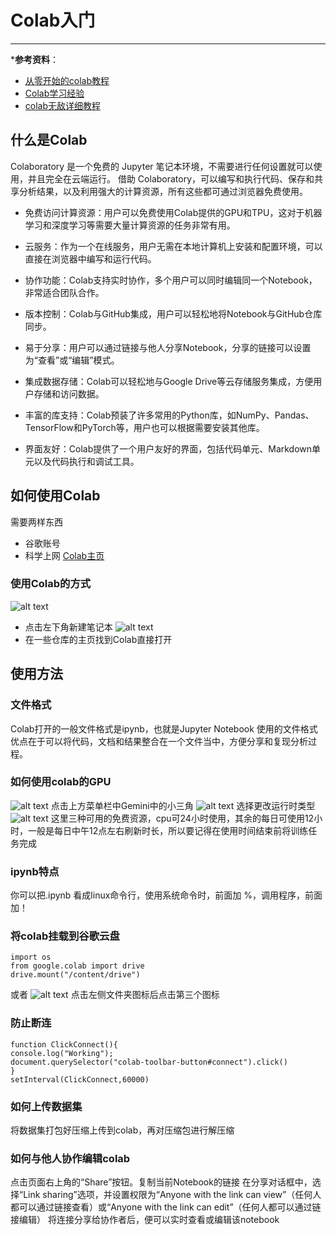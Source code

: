 # Colab入门
---
***参考资料**：
- [从零开始的colab教程](https://colab.research.google.com/drive/)
- [Colab学习经验](https://blog.csdn.net/qq_51302564/article/details/115605994)
- [colab无敌详细教程](https://blog.csdn.net/sciws/article/details/124739341)

## 什么是Colab
Colaboratory 是一个免费的 Jupyter 笔记本环境，不需要进行任何设置就可以使用，并且完全在云端运行。
借助 Colaboratory，可以编写和执行代码、保存和共享分析结果，以及利用强大的计算资源，所有这些都可通过浏览器免费使用。

- 免费访问计算资源：用户可以免费使用Colab提供的GPU和TPU，这对于机器学习和深度学习等需要大量计算资源的任务非常有用。

- 云服务：作为一个在线服务，用户无需在本地计算机上安装和配置环境，可以直接在浏览器中编写和运行代码。

- 协作功能：Colab支持实时协作，多个用户可以同时编辑同一个Notebook，非常适合团队合作。

- 版本控制：Colab与GitHub集成，用户可以轻松地将Notebook与GitHub仓库同步。

- 易于分享：用户可以通过链接与他人分享Notebook，分享的链接可以设置为“查看”或“编辑”模式。

- 集成数据存储：Colab可以轻松地与Google Drive等云存储服务集成，方便用户存储和访问数据。

- 丰富的库支持：Colab预装了许多常用的Python库，如NumPy、Pandas、TensorFlow和PyTorch等，用户也可以根据需要安装其他库。

- 界面友好：Colab提供了一个用户友好的界面，包括代码单元、Markdown单元以及代码执行和调试工具。

## 如何使用Colab
需要两样东西
- 谷歌账号
- 科学上网
[Colab主页](https://colab.research.google.com/drive/)
### 使用Colab的方式
![alt text](image/image.png)
- 点击左下角新建笔记本
![alt text](image/image-1.png)
- 在一些仓库的主页找到Colab直接打开
## 使用方法
### 文件格式
Colab打开的一般文件格式是ipynb，也就是Jupyter Notebook 使用的文件格式优点在于可以将代码，文档和结果整合在一个文件当中，方便分享和复现分析过程。
### 如何使用colab的GPU
![alt text](image/image-2.png)
点击上方菜单栏中Gemini中的小三角
![alt text](image/image-3.png)
选择更改运行时类型
![alt text](image/image-4.png)
这里三种可用的免费资源，cpu可24小时使用，其余的每日可使用12小时，一般是每日中午12点左右刷新时长，所以要记得在使用时间结束前将训练任务完成
### ipynb特点
你可以把.ipynb 看成linux命令行，使用系统命令时，前面加 %，调用程序，前面加！
### 将colab挂载到谷歌云盘
```
import os
from google.colab import drive
drive.mount("/content/drive")
```
或者
![alt text](image/image-5.png)
点击左侧文件夹图标后点击第三个图标
### 防止断连
```
function ClickConnect(){
console.log("Working"); 
document.querySelector("colab-toolbar-button#connect").click()
}
setInterval(ClickConnect,60000)
```
### 如何上传数据集
将数据集打包好压缩上传到colab，再对压缩包进行解压缩
### 如何与他人协作编辑colab
点击页面右上角的“Share”按钮。复制当前Notebook的链接
在分享对话框中，选择“Link sharing”选项，并设置权限为“Anyone with the link can view”（任何人都可以通过链接查看）或“Anyone with the link can edit”（任何人都可以通过链接编辑）
将连接分享给协作者后，便可以实时查看或编辑该notebook